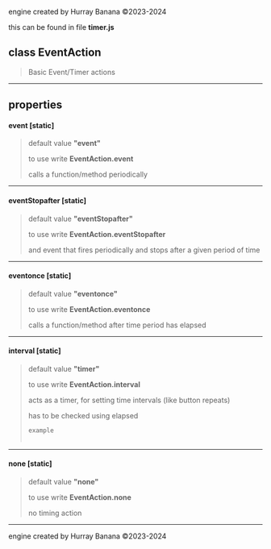 engine created by Hurray Banana &copy;2023-2024

this can be found in file **timer.js**
## class EventAction
> Basic Event/Timer actions
> 
> 

---

## properties
####  event [static]
> default value **"event"**
> 
> to use write **EventAction.event**
> 
> calls a function/method periodically
> 
> 

---

####  eventStopafter [static]
> default value **"eventStopafter"**
> 
> to use write **EventAction.eventStopafter**
> 
> and event that fires periodically and stops after a given period of time
> 
> 

---

####  eventonce [static]
> default value **"eventonce"**
> 
> to use write **EventAction.eventonce**
> 
> calls a function/method after time period has elapsed
> 
> 

---

####  interval [static]
> default value **"timer"**
> 
> to use write **EventAction.interval**
> 
> acts as a timer, for setting time intervals (like button repeats)
> 
> has to be checked using elapsed
> 
> ```js
> example
>      
> ```
> 

---

####  none [static]
> default value **"none"**
> 
> to use write **EventAction.none**
> 
> no timing action
> 
> 

---

engine created by Hurray Banana &copy;2023-2024
